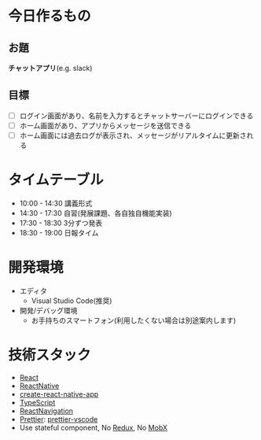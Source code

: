 # 今日作るもの

## お題

**チャットアプリ**(e.g. slack)

## 目標

- [ ] ログイン画面があり、名前を入力するとチャットサーバーにログインできる
- [ ] ホーム画面があり、アプリからメッセージを送信できる
- [ ] ホーム画面には過去ログが表示され、メッセージがリアルタイムに更新される

# タイムテーブル

- 10:00 - 14:30 講義形式
- 14:30 - 17:30 自習(発展課題、各自独自機能実装)
- 17:30 - 18:30 3分ずつ発表
- 18:30 - 19:00 日報タイム

# 開発環境

- エディタ
  - Visual Studio Code(推奨)
- 開発/デバッグ環境
  - お手持ちのスマートフォン(利用したくない場合は別途案内します)

# 技術スタック

- [React](https://reactjs.org/)
- [ReactNative](https://facebook.github.io/react-native/)
- [create-react-native-app](https://github.com/react-community/create-react-native-app)
- [TypeScript](https://www.typescriptlang.org/)
- [ReactNavigation](https://reactnavigation.org/)
- [Prettier](https://prettier.io/): [prettier-vscode](https://marketplace.visualstudio.com/items?itemName=esbenp.prettier-vscode)
- Use stateful component, No [Redux](https://redux.js.org/), No [MobX](https://mobx.js.org/)
